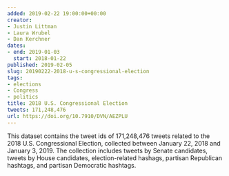 ```yaml
---
added: 2019-02-22 19:00:00+00:00
creator:
- Justin Littman
- Laura Wrubel
- Dan Kerchner
dates:
- end: 2019-01-03
  start: 2018-01-22
published: 2019-02-05
slug: 20190222-2018-u-s-congressional-election
tags:
- elections
- Congress
- politics
title: 2018 U.S. Congressional Election
tweets: 171,248,476
url: https://doi.org/10.7910/DVN/AEZPLU
---
```


This dataset contains the tweet ids of 171,248,476 tweets related to  the 2018 U.S. Congressional Election, collected between January 22,  2018 and January 3, 2019. The collection includes tweets by Senate  candidates, tweets by House candidates, election-related hashags,  partisan Republican hashtags, and partisan Democratic hashtags.
